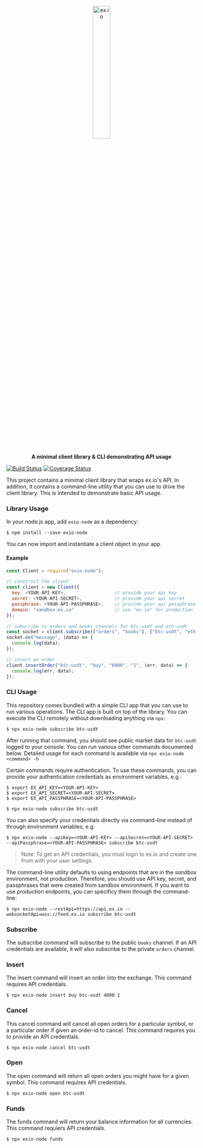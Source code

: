 <p align="center">
  <img src="https://sandbox.ex.io/static/exio-transparent.png" height="30%" width="30%" alt="ex.io">
</p>
<p align="center">
  <b>A minimal client library &amp; CLI demonstrating API usage</b>
</p>

[![Build Status](https://travis-ci.org/ex-io/exio-node.svg?branch=master)](https://travis-ci.org/ex-io/exio-node)
[![Coverage Status](https://img.shields.io/coveralls/github/ex-io/exio-node/master.svg)](https://coveralls.io/github/ex-io/exio-node?branch=master)

This project contains a minimal client library that wraps ex.io's API. In addition, it contains a command-line utility that you can use to drive the client library. This is intended to demonstrate basic API usage.

### Library Usage

In your node.js app, add `exio-node` as a dependency:

```
$ npm install --save exio-node
```

You can now import and instantiate a client object in your app.

#### Example

```javascript
const Client = require("exio-node");

// construct the client
const client = new Client({
  key: <YOUR-API-KEY>,                  // provide your api key
  secret: <YOUR-API-SECRET>,            // provide your api secret
  passphrase: <YOUR-API-PASSPHRASE>,    // provide your api passphrase
  domain: "sandbox.ex.io"               // use "ex.io" for production
});

// subscribe to orders and books channels for btc-usdt and eth-usdt
const socket = client.subscribe(["orders", "books"], ["btc-usdt", "eth-usdt"]);
socket.on("message", (data) => {
  console.log(data);
});

// insert an order
client.insertOrder("btc-usdt", "buy", "6000", "1", (err, data) => {
  console.log(err, data);
});
```

### CLI Usage

This repository comes bundled with a simple CLI app that you can use to run various operations. The CLI app is built on top of the library. You can execute the CLI remotely without downloading anything via `npx`:

```
$ npx exio-node subscribe btc-usdt
```

After running that command, you should see public market data for `btc-usdt` logged to your console. You can run various other commands documented below. Detailed usage for each command is available via `npx exio-node <command> -h`

Certain commands require authentication. To use these commands, you can provide your authentication credentials as environment variables, e.g.:

```
$ export EX_API_KEY=<YOUR-API-KEY>
$ export EX_API_SECRET=<YOUR-API-SECRET>
$ export EX_API_PASSPHRASE=<YOUR-API-PASSPHRASE>

$ npx exio-node subscribe btc-usdt
```

You can also specify your credentials directly via command-line instead of through environment variables, e.g:

```
$ npx exio-node --apiKey=<YOUR-API-KEY> --apiSecret=<YOUR-API-SECRET> --apiPassphrase=<YOUR-API-PASSPHRASE> subscribe btc-usdt
```

> Note: To get an API credentials, you must login to ex.io and create one from with your user settings.

The command-line utility defaults to using endpoints that are in the _sandbox_ environment, not production. Therefore, you should use API key, secret, and passphrases that were created from sandbox environment. If you want to use production endpoints, you can specificy them through the command-line:

```
$ npx exio-node --restApi=https://api.ex.io --websocketApi=wss://feed.ex.io subscribe btc-usdt
```

### Subscribe

The subscribe command will subscribe to the public `books` channel. If an API credentials are available, it will also subscribe to the private `orders` channel.

### Insert

The insert command will insert an order into the exchange. This command requires API credentials.

```
$ npx exio-node insert buy btc-usdt 4000 1
```

### Cancel

This cancel command will cancel all open orders for a particular symbol, or a particular order if given an order-id to cancel. This command requires you to provide an API credentials.

```
$ npx exio-node cancel btc-usdt
```

### Open

The open command will return all open orders you might have for a given symbol. This command requires API credentials.

```
$ npx exio-node open btc-usdt
```

### Funds

The funds command will return your balance information for all currencies. This command requiers API credentials.

```
$ npx exio-node funds
```
